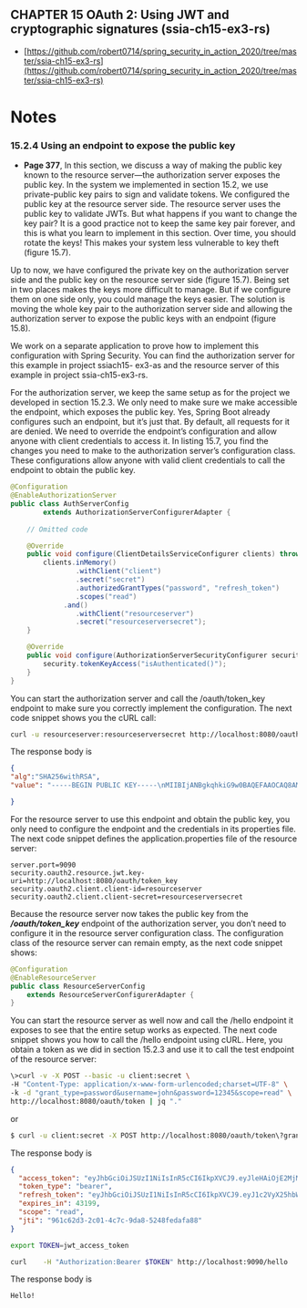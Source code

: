 ## CHAPTER 15 OAuth 2: Using JWT and cryptographic signatures (ssia-ch15-ex3-rs)

* [https://github.com/robert0714/spring_security_in_action_2020/tree/master/ssia-ch15-ex3-rs](https://github.com/robert0714/spring_security_in_action_2020/tree/master/ssia-ch15-ex3-rs) 
# Notes

### 15.2.4 Using an endpoint to expose the public key

* **Page 377**, In this section, we discuss a way of making the public key known to the resource
server—the authorization server exposes the public key. In the system we implemented
in section 15.2, we use private-public key pairs to sign and validate tokens. We
configured the public key at the resource server side. The resource server uses the
public key to validate JWTs. But what happens if you want to change the key pair? It is
a good practice not to keep the same key pair forever, and this is what you learn to
implement in this section. Over time, you should rotate the keys! This makes your system
less vulnerable to key theft (figure 15.7).

Up to now, we have configured the private key on the authorization server side and
the public key on the resource server side (figure 15.7). Being set in two places makes
the keys more difficult to manage. But if we configure them on one side only, you
could manage the keys easier. The solution is moving the whole key pair to the authorization
server side and allowing the authorization server to expose the public keys
with an endpoint (figure 15.8).

We work on a separate application to prove how to implement this configuration with
Spring Security. You can find the authorization server for this example in project ssiach15-
ex3-as and the resource server of this example in project ssia-ch15-ex3-rs.

For the authorization server, we keep the same setup as for the project we developed
in section 15.2.3. We only need to make sure we make accessible the endpoint,
which exposes the public key. Yes, Spring Boot already configures such an endpoint,
but it’s just that. By default, all requests for it are denied. We need to override the endpoint’s
configuration and allow anyone with client credentials to access it. In listing
15.7, you find the changes you need to make to the authorization server’s configuration
class. These configurations allow anyone with valid client credentials to call the
endpoint to obtain the public key.
```java
@Configuration
@EnableAuthorizationServer
public class AuthServerConfig
        extends AuthorizationServerConfigurerAdapter {
     
    // Omitted code

    @Override
    public void configure(ClientDetailsServiceConfigurer clients) throws Exception {
        clients.inMemory()
                .withClient("client")
                .secret("secret")
                .authorizedGrantTypes("password", "refresh_token")
                .scopes("read")
             .and()
                .withClient("resourceserver")
                .secret("resourceserversecret");
    }

    @Override
    public void configure(AuthorizationServerSecurityConfigurer security) {
        security.tokenKeyAccess("isAuthenticated()");
    }
}
```
You can start the authorization server and call the /oauth/token_key endpoint to
make sure you correctly implement the configuration. The next code snippet shows
you the cURL call:

```bash
curl -u resourceserver:resourceserversecret http://localhost:8080/oauth/token_key
```

The response body is

```json
{
"alg":"SHA256withRSA",
"value": "-----BEGIN PUBLIC KEY-----\nMIIBIjANBgkqhkiG9w0BAQEFAAOCAQ8AMIIBCgKCAQEAhORXDLLrdozoNFsIyaY48NwZaSP2f94JobhEV1CYw4ImqOH7My+odLyI063aDu0HLOeV0yGUj+oZVRNM/8Y5Qhl/fIRZeCtCDVybT7yJdBz/WvzAulfI4aGWSdjGUCwS88z5Af2BJUKGv7bkwRtaF+btTq8OEC/ke0GKOkWh2nGDKeHK645OOv59qLEoa8v6Ns/SveQCfB93Zx7V+utuV6Xjp8jqUN2X5MtM9+AQ2eihhTuLGCfZm0c51QXUihXYx4GH4kLMOULOXvI3uCSdrgkF6heTFRhN6sPCex1TEWB1mbGpCDGkRZ6Q0IeSKb5fcuW+LhUqfTwCKz6cvXT6kwIDAQAB\n-----END PUBLIC KEY-----"

}
```

For the resource server to use this endpoint and obtain the public key, you only need
to configure the endpoint and the credentials in its properties file. The next code
snippet defines the application.properties file of the resource server:

```properties
server.port=9090
security.oauth2.resource.jwt.key-uri=http://localhost:8080/oauth/token_key
security.oauth2.client.client-id=resourceserver
security.oauth2.client.client-secret=resourceserversecret
```

Because the resource server now takes the public key from the ***/oauth/token_key***
endpoint of the authorization server, you don’t need to configure it in the resource
server configuration class. The configuration class of the resource server can remain
empty, as the next code snippet shows:

```java
@Configuration
@EnableResourceServer
public class ResourceServerConfig
    extends ResourceServerConfigurerAdapter {
}
```
You can start the resource server as well now and call the /hello endpoint it exposes to
see that the entire setup works as expected. The next code snippet shows you how to
call the /hello endpoint using cURL. Here, you obtain a token as we did in section
15.2.3 and use it to call the test endpoint of the resource server:

```bash
\>curl -v -X POST --basic -u client:secret \
-H "Content-Type: application/x-www-form-urlencoded;charset=UTF-8" \
-k -d "grant_type=password&username=john&password=12345&scope=read" \
http://localhost:8080/oauth/token | jq "."
```
or 

```bash
$ curl -u client:secret -X POST http://localhost:8080/oauth/token\?grant_type=password\&username=john\&password=12345\&scope=read | jq "."
```


The response body is

```json
{
  "access_token": "eyJhbGciOiJSUzI1NiIsInR5cCI6IkpXVCJ9.eyJleHAiOjE2MjMwMjIwNDUsInVzZXJfbmFtZSI6ImpvaG4iLCJhdXRob3JpdGllcyI6WyJyZWFkIl0sImp0aSI6Ijk2MWM2MmQzLTJjMDEtNGM3Yy05ZGE4LTUyNDhmZWRhZmE4OCIsImNsaWVudF9pZCI6ImNsaWVudCIsInNjb3BlIjpbInJlYWQiXX0.PxZ50BaqmKcQUxos_hKNsLY57b4eV3h7rYmcUfBOteIKfKrySjbLtyEYztjrx5n8OWUovPNhVPpe_ufEAZThDZ8gfchU3TQYWuUGHSekdFyXDkeiFMitfwWwIPgaSCIlfsK6KKnd1V_XGX3mwfNTkcKjoFq71ZESNlZCBRliyen89z6n3V_GvBBNy5h6Nz4BLKaAxKIZL7H31b5JFmtOelU3FLr9vpbH5veC38bUo0wSzZLMPb0PwAdMGK7Tn55EM9GmmYpJoPto3Vnus_pq-yRNkgZuhM_Kaj8FRVrJf24ugYzIiZcWDurektQGLwAVmoASaVfZH6DCK-1C8Tb73g",
  "token_type": "bearer",
  "refresh_token": "eyJhbGciOiJSUzI1NiIsInR5cCI6IkpXVCJ9.eyJ1c2VyX25hbWUiOiJqb2huIiwic2NvcGUiOlsicmVhZCJdLCJhdGkiOiI5NjFjNjJkMy0yYzAxLTRjN2MtOWRhOC01MjQ4ZmVkYWZhODgiLCJleHAiOjE2MjU1NzA4NDUsImF1dGhvcml0aWVzIjpbInJlYWQiXSwianRpIjoiNmU3N2UyMTctNWZjOC00MmUyLWJmZTktZWRmNTA5MDQzNTU4IiwiY2xpZW50X2lkIjoiY2xpZW50In0.b-IBfdeyy1HckWnJzZ5F398dAQ5Fi_nXWdohbbekJzsQ0j-IyMBtwapUJqdwgoX2HHx52VjMK6DR4vY1l1PHWncbdHujJPDTnToSnj6-CAA9VQPlYCnzpwcDCk8JUCtYqiuHa3gk0RvovH2nmFvL2J03bGlgr9BVEA4vovJsaYz2-FtSxFxE-vIzgP83wu9TlP8_oDkLb2mnvbYPQtst1xEDgaV94pdFpBL5T6Cc3Ut2b0Hp1SkWfr7abILG3hpuH6KTKOIGiYAARu2n8cF4o6IO-pRQTzj5K3xkkdFbiZIWYtuNF3Tkv8QHgFbsNREwAVVhT2r3x8T8n6Xg7Q0BIg",
  "expires_in": 43199,
  "scope": "read",
  "jti": "961c62d3-2c01-4c7c-9da8-5248fedafa88"
}
```


```bash
export TOKEN=jwt_access_token

curl    -H "Authorization:Bearer $TOKEN" http://localhost:9090/hello
```

The response body is

```bash
Hello!
```
